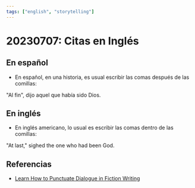 ```yaml
---
tags: ["english", "storytelling"]
---
```


# 20230707: Citas en Inglés

<TagLinks />

## En español

- En español, en una historia, es usual escribir las comas después de las comillas:

"Al fin", dijo aquel que había sido Dios.

## En inglés

- En inglés americano, lo usual es escribir las comas dentro de las comillas:

"At last," sighed the one who had been God.

## Referencias

- [Learn How to Punctuate Dialogue in Fiction Writing](https://www.liveabout.com/punctuating-dialogue-properly-in-fiction-writing-1277721)